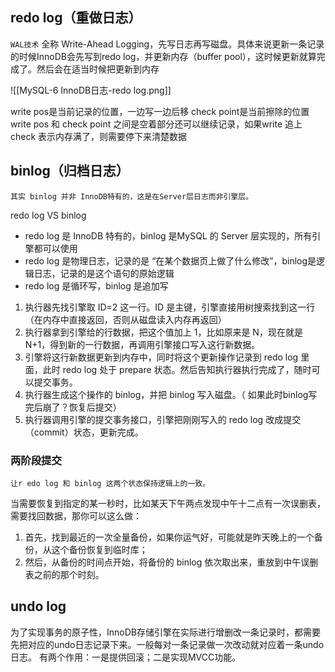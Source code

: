 
## redo log（重做日志）

`WAL技术` 全称 Write-Ahead Logging，先写日志再写磁盘。具体来说更新一条记录的时候InnoDB会先写到redo log，并更新内存（buffer pool），这时候更新就算完成了。然后会在适当时候把更新到内存


![[MySQL-6 InnoDB日志-redo log.png]]

write pos是当前记录的位置，一边写一边后移
check point是当前擦除的位置
write pos 和 check point 之间是空着部分还可以继续记录，如果write 追上 check 表示内存满了，则需要停下来清楚数据

## binlog（归档日志） 
	其实 binlog 并非 InnoDB特有的，这是在Server层日志而非引擎层。
redo log VS binlog
-  redo log 是 InnoDB 特有的，binlog 是MySQL 的 Server 层实现的，所有引擎都可以使用
-  redo log 是物理日志，记录的是 “在某个数据页上做了什么修改”，binlog是逻辑日志，记录的是这个语句的原始逻辑
-  redo log 是循环写，binlog 是追加写


1.  执行器先找引擎取 ID=2 这一行。ID 是主键，引擎直接用树搜索找到这一行（在内存中直接返回，否则从磁盘读入内存再返回）
2.  执行器拿到引擎给的行数据，把这个值加上 1，比如原来是 N，现在就是 N+1，得到新的一行数据，再调用引擎接口写入这行新数据。
3.  引擎将这行新数据更新到内存中，同时将这个更新操作记录到 redo log 里面，此时 redo log 处于 prepare 状态。然后告知执行器执行完成了，随时可以提交事务。
4.  执行器生成这个操作的 binlog，并把 binlog 写入磁盘。（ 如果此时binlog写完后崩了？恢复后提交）
5.  执行器调用引擎的提交事务接口，引擎把刚刚写入的 redo log 改成提交（commit）状态，更新完成。

### 两阶段提交
	让r edo log 和 binlog 这两个状态保持逻辑上的一致。

当需要恢复到指定的某一秒时，比如某天下午两点发现中午十二点有一次误删表，需要找回数据，那你可以这么做：
1.  首先，找到最近的一次全量备份，如果你运气好，可能就是昨天晚上的一个备份，从这个备份恢复到临时库；
2.  然后，从备份的时间点开始，将备份的 binlog 依次取出来，重放到中午误删表之前的那个时刻。


## undo log
为了实现事务的原子性，InnoDB存储引擎在实际进行增删改一条记录时，都需要先把对应的undo日志记录下来。一般每对一条记录做一次改动就对应着一条undo日志。
有两个作用：一是提供回滚；二是实现MVCC功能。